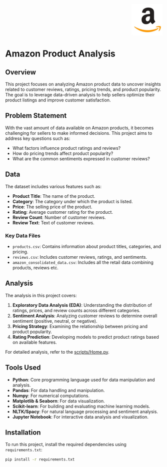 <p align="right">
  <img src="images/amazon_logo.jpg" alt="Logo" width="100" height="100">
</p>


# Amazon Product Analysis

## Overview
This project focuses on analyzing Amazon product data to uncover insights related to customer reviews, ratings, pricing trends, and product popularity. The goal is to leverage data-driven analysis to help sellers optimize their product listings and improve customer satisfaction.

## Problem Statement
With the vast amount of data available on Amazon products, it becomes challenging for sellers to make informed decisions. This project aims to address key questions such as:
- What factors influence product ratings and reviews?
- How do pricing trends affect product popularity?
- What are the common sentiments expressed in customer reviews?

## Data
The dataset includes various features such as:
- **Product Title**: The name of the product.
- **Category**: The category under which the product is listed.
- **Price**: The selling price of the product.
- **Rating**: Average customer rating for the product.
- **Review Count**: Number of customer reviews.
- **Review Text**: Text of customer reviews.

### Key Data Files
- `products.csv`: Contains information about product titles, categories, and pricing.
- `reviews.csv`: Includes customer reviews, ratings, and sentiments.
- `amazon_consolidated_data.csv`: Includes all the retail data combining products, reviews etc.

## Analysis
The analysis in this project covers:
1. **Exploratory Data Analysis (EDA)**: Understanding the distribution of ratings, prices, and review counts across different categories.
2. **Sentiment Analysis**: Analyzing customer reviews to determine overall sentiment (positive, neutral, or negative).
3. **Pricing Strategy**: Examining the relationship between pricing and product popularity.
4. **Rating Prediction**: Developing models to predict product ratings based on available features.

For detailed analysis, refer to the [scripts/Home.py](scripts/Home.py).

## Tools Used
- **Python**: Core programming language used for data manipulation and analysis.
- **Pandas**: For data handling and manipulation.
- **Numpy**: For numerical computations.
- **Matplotlib & Seaborn**: For data visualization.
- **Scikit-learn**: For building and evaluating machine learning models.
- **NLTK/Spacy**: For natural language processing and sentiment analysis.
- **Jupyter Notebook**: For interactive data analysis and visualization.

## Installation
To run this project, install the required dependencies using `requirements.txt`:

```bash
pip install -r requirements.txt
